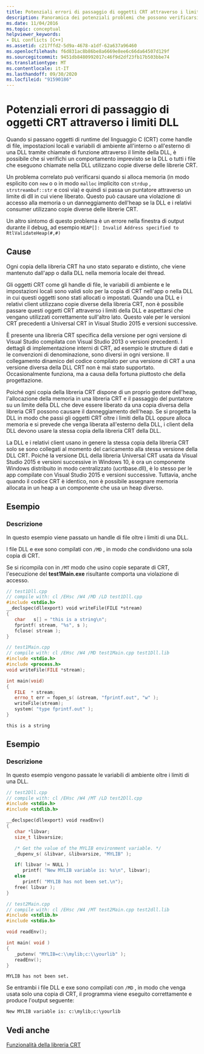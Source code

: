 ```yaml
---
title: Potenziali errori di passaggio di oggetti CRT attraverso i limiti DLL
description: Panoramica dei potenziali problemi che possono verificarsi quando si passano oggetti runtime di Microsoft C attraverso un limite della libreria di collegamento dinamico (DLL).
ms.date: 11/04/2016
ms.topic: conceptual
helpviewer_keywords:
- DLL conflicts [C++]
ms.assetid: c217ffd2-5d9a-4678-a1df-62a637a96460
ms.openlocfilehash: f6d831ac8b86be8a6669e8ee6c66da64507d129f
ms.sourcegitcommit: 9451db8480992017c46f9d2df23fb17b503bbe74
ms.translationtype: MT
ms.contentlocale: it-IT
ms.lasthandoff: 09/30/2020
ms.locfileid: "91590186"
---
```

# <a name="potential-errors-passing-crt-objects-across-dll-boundaries"></a>Potenziali errori di passaggio di oggetti CRT attraverso i limiti DLL

Quando si passano oggetti di runtime del linguaggio C (CRT) come handle di file, impostazioni locali e variabili di ambiente all'interno o all'esterno di una DLL tramite chiamate di funzione attraverso il limite della DLL, è possibile che si verifichi un comportamento imprevisto se la DLL o tutti i file che eseguono chiamate nella DLL utilizzano copie diverse delle librerie CRT.

Un problema correlato può verificarsi quando si alloca memoria (in modo esplicito con `new` o o in modo `malloc` implicito con `strdup` , `strstreambuf::str` e così via) e quindi si passa un puntatore attraverso un limite di dll in cui viene liberato. Questo può causare una violazione di accesso alla memoria o un danneggiamento dell'heap se la DLL e i relativi consumer utilizzano copie diverse delle librerie CRT.

Un altro sintomo di questo problema è un errore nella finestra di output durante il debug, ad esempio `HEAP[]: Invalid Address specified to RtlValidateHeap(#,#)`

## <a name="causes"></a>Cause

Ogni copia della libreria CRT ha uno stato separato e distinto, che viene mantenuto dall'app o dalla DLL nella memoria locale dei thread.

Gli oggetti CRT come gli handle di file, le variabili di ambiente e le impostazioni locali sono validi solo per la copia di CRT nell'app o nella DLL in cui questi oggetti sono stati allocati o impostati. Quando una DLL e i relativi client utilizzano copie diverse della libreria CRT, non è possibile passare questi oggetti CRT attraverso i limiti della DLL e aspettarsi che vengano utilizzati correttamente sull'altro lato. Questo vale per le versioni CRT precedenti a Universal CRT in Visual Studio 2015 e versioni successive.

È presente una libreria CRT specifica della versione per ogni versione di Visual Studio compilata con Visual Studio 2013 o versioni precedenti. I dettagli di implementazione interni di CRT, ad esempio le strutture di dati e le convenzioni di denominazione, sono diversi in ogni versione. Il collegamento dinamico del codice compilato per una versione di CRT a una versione diversa della DLL CRT non è mai stato supportato. Occasionalmente funziona, ma a causa della fortuna piuttosto che della progettazione.

Poiché ogni copia della libreria CRT dispone di un proprio gestore dell'heap, l'allocazione della memoria in una libreria CRT e il passaggio del puntatore su un limite della DLL che deve essere liberato da una copia diversa della libreria CRT possono causare il danneggiamento dell'heap. Se si progetta la DLL in modo che passi gli oggetti CRT oltre i limiti della DLL oppure alloca memoria e si prevede che venga liberata all'esterno della DLL, i client della DLL devono usare la stessa copia della libreria CRT della DLL.

La DLL e i relativi client usano in genere la stessa copia della libreria CRT solo se sono collegati al momento del caricamento alla stessa versione della DLL CRT. Poiché la versione DLL della libreria Universal CRT usata da Visual Studio 2015 e versioni successive in Windows 10, è ora un componente Windows distribuito in modo centralizzato (ucrtbase.dll), è lo stesso per le app compilate con Visual Studio 2015 e versioni successive. Tuttavia, anche quando il codice CRT è identico, non è possibile assegnare memoria allocata in un heap a un componente che usa un heap diverso.

## <a name="example"></a>Esempio

### <a name="description"></a>Descrizione

In questo esempio viene passato un handle di file oltre i limiti di una DLL.

I file DLL e exe sono compilati con `/MD` , in modo che condividono una sola copia di CRT.

Se si ricompila con in `/MT` modo che usino copie separate di CRT, l'esecuzione del **test1Main.exe** risultante comporta una violazione di accesso.

```cpp
// test1Dll.cpp
// compile with: cl /EHsc /W4 /MD /LD test1Dll.cpp
#include <stdio.h>
__declspec(dllexport) void writeFile(FILE *stream)
{
   char   s[] = "this is a string\n";
   fprintf( stream, "%s", s );
   fclose( stream );
}
```

```cpp
// test1Main.cpp
// compile with: cl /EHsc /W4 /MD test1Main.cpp test1Dll.lib
#include <stdio.h>
#include <process.h>
void writeFile(FILE *stream);

int main(void)
{
   FILE  * stream;
   errno_t err = fopen_s( &stream, "fprintf.out", "w" );
   writeFile(stream);
   system( "type fprintf.out" );
}
```

```Output
this is a string
```

## <a name="example"></a>Esempio

### <a name="description"></a>Descrizione

In questo esempio vengono passate le variabili di ambiente oltre i limiti di una DLL.

```cpp
// test2Dll.cpp
// compile with: cl /EHsc /W4 /MT /LD test2Dll.cpp
#include <stdio.h>
#include <stdlib.h>

__declspec(dllexport) void readEnv()
{
   char *libvar;
   size_t libvarsize;

   /* Get the value of the MYLIB environment variable. */
   _dupenv_s( &libvar, &libvarsize, "MYLIB" );

   if( libvar != NULL )
      printf( "New MYLIB variable is: %s\n", libvar);
   else
      printf( "MYLIB has not been set.\n");
   free( libvar );
}
```

```cpp
// test2Main.cpp
// compile with: cl /EHsc /W4 /MT test2Main.cpp test2dll.lib
#include <stdlib.h>
#include <stdio.h>

void readEnv();

int main( void )
{
   _putenv( "MYLIB=c:\\mylib;c:\\yourlib" );
   readEnv();
}
```

```Output
MYLIB has not been set.
```

Se entrambi i file DLL e exe sono compilati con `/MD` , in modo che venga usata solo una copia di CRT, il programma viene eseguito correttamente e produce l'output seguente:

```
New MYLIB variable is: c:\mylib;c:\yourlib
```

## <a name="see-also"></a>Vedi anche

[Funzionalità della libreria CRT](../c-runtime-library/crt-library-features.md)
